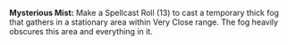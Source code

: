 **Mysterious Mist:** Make a Spellcast Roll (13) to cast a temporary thick fog that gathers in a stationary area within Very Close range. The fog heavily obscures this area and everything in it.

